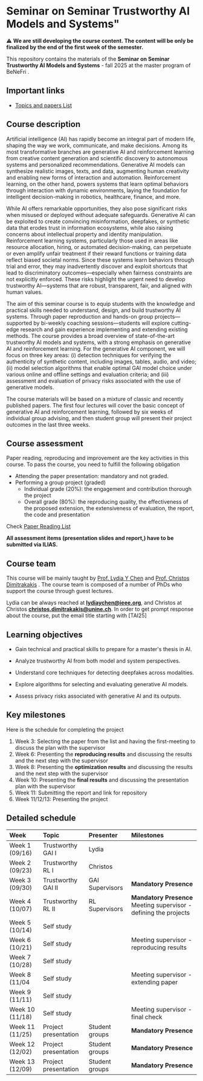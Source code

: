# Seminar on Seminar Trustworthy AI Models and Systems"

:warning: **We are still developing the course content. The content will be only be finalized by the end of the first week of the semester.**


This repository contains the materials of the  **Seminar on Seminar Trustworthy AI Models and Systems** - fall 2025  at the master program of BeNeFri . 


##  <a name='Importantlinks'></a>Important links

- [Topics and papers List ](papers.md)





##  <a name='Coursedescription'></a>Course description
Artificial intelligence (AI) has rapidly become an integral part of modern life, shaping the way we work, communicate, and make decisions. Among its most transformative branches are generative AI and reinforcement learning from creative content generation and scientific discovery to autonomous systems and personalized recommendations. Generative AI models can synthesize realistic images, texts, and data, augmenting human creativity and enabling new forms of interaction and automation. Reinforcement learning, on the other hand, powers systems that learn optimal behaviors through interaction with dynamic environments, laying the foundation for intelligent decision-making in robotics, healthcare, finance, and more.

While AI offers remarkable opportunities, they also pose significant risks when misused or deployed without adequate safeguards. Generative AI can be exploited to create convincing misinformation, deepfakes, or synthetic data that erodes trust in information ecosystems, while also raising concerns about intellectual property and identity manipulation. Reinforcement learning systems, particularly those used in areas like resource allocation, hiring, or automated decision-making, can perpetuate or even amplify unfair treatment if their reward functions or training data reflect biased societal norms. Since these systems learn behaviors through trial and error, they may inadvertently discover and exploit shortcuts that lead to discriminatory outcomes—especially when fairness constraints are not explicitly enforced. These risks highlight the urgent need to develop trustworthy AI—systems that are robust, transparent, fair, and aligned with human values.

The aim of this seminar course is to equip students with the knowledge and practical skills needed to understand, design, and build trustworthy AI systems. Through paper reproduction and hands-on group projects—supported by bi-weekly coaching sessions—students will explore cutting-edge research and gain experience implementing and extending existing methods. The course provides a broad overview of state-of-the-art trustworthy AI models and systems, with a strong emphasis on generative AI and reinforcement learning. For the generative AI component, we will focus on three key areas: (i) detection techniques for verifying the authenticity of synthetic content, including images, tables, audio, and video; (ii) model selection algorithms that enable optimal GAI model choice under various online and offline settings and evaluation criteria; and (iii) assessment and evaluation of privacy risks associated with the use of generative models.
 
 
The course materials will be based on a mixture of classic and recently published papers. The first four  lectures will cover the basic concept of generative AI and reinforcement learning, followed by six weeks of individual group advising, and then student group will present their project outcomes in the last three weeks.


##  <a name='Paper List'></a>Course assessment


Paper reading, reproducing and improvement  are the key activities in this course. To pass the course, you need to fulfill the following obligation
- Attending the paper presentation: mandatory and not graded.
- Performing a group project (graded)
  - Individual grade (20\%): the engagement and contribution thorough the project
  - Overall grade (80\%): the reproducing quality, the effectiveness of the proposed extension, the extensiveness of evaluation, the report, the code and presentation
  

Check [Paper Reading List](papers.md)

**All assessment items (presentation slides and report,) have to be submitted via ILIAS.**


##  <a name='Courseteam'></a>Course team
This course will be mainly taught by [Prof. Lydia Y Chen]([https://lydiaychen.github.io/]) and [Prof. Christos Dimitrakakis](https://sites.google.com/site/christosdimitrakakis)  . The course team is composed of a number of PhDs  who support the course through guest lectures.



Lydia can be always reached at **lydiaychen@ieee.org**, and Christos at Christos **christos.dimitrakakis@unine.ch**. In order to get prompt response about the course, put the email title starting with [TAI25]


##  <a name='Learningobjectives'></a>Learning objectives
- Gain technical and practical skills to prepare for a master's thesis in AI.

- Analyze trustworthy AI from both model and system perspectives.

- Understand core techniques for detecting deepfakes across modalities.

- Explore algorithms for selecting and evaluating generative AI models.

- Assess privacy risks associated with generative AI and its outputs.






##  <a name='Learningobjectives'></a>Key milestones


Here is the schedule for completing the project
1. Week 3: Selecting the paper from the list and having the first-meeting to discuss the plan with the supervisor
2. Week 6: Presenting the **reproducing results** and discussing the results and the next step with the supervisor 
3. Week 8: Presenting the **optimization results** and discussing the results and the next step with the supervisor 
4. Week 10: Presenting the **final results** and discussing the presentation plan with the supervisor 
5. Week 11: Submitting the report and link for repository
6. Week 11/12/13: Presenting the project 
##  <a name='Detailedschedule'></a>Detailed schedule


**Week**|**Topic**|**Presenter**|**Milestones**
:-----|:----- |:-----|:-----
Week 1 (09/16) | Trustworthy GAI I| Lydia |
Week 2 (09/23)| Trustworthy RL I | Christos | 
Week 3 (09/30)| Trustworthy GAI II | GAI Supervisors|**Mandatory Presence** 
Week 4 (10/07)| Trustworthy RL II| RL Supervisors| **Mandatory Presence** Meeting supervisor - defining the projects
Week 5 (10/14)| Self study| 
Week 6 (10/21)| Self study| |Meeting supervisor - reproducing results| 
Week 7 (10/28)| Self study |
Week 8 (11/04| Self study| | Meeting supervisor - extending paper
Week 9 (11/11)| Self study | 
Week 10 (11/18)|Self study| | Meeting supervisor - final check| 
Week 11 (11/25)|  Project presentation|Student groups| **Mandatory Presence**
Week 12 (12/02)|  Project presentation|Student groups| **Mandatory Presence**
Week 13 (12/09)| Project presentation|Student groups |**Mandatory Presence**
